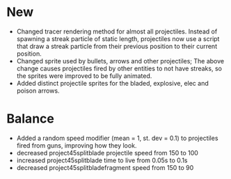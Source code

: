 # New
- Changed tracer rendering method for almost all projectiles. Instead of spawning a streak particle of static length, projectiles now use a script that draw a streak particle from their previous position to their current position.
- Changed sprite used by bullets, arrows and other projectiles; The above change causes projectiles fired by other entities to not have streaks, so the sprites were improved to be fully animated.
- Added distinct projectile sprites for the bladed, explosive, elec and poison arrows.
# Balance
- Added a random speed modifier (mean = 1, st. dev = 0.1) to projectiles fired from guns, improving how they look.
- decreased project45splitblade projectile speed from 150 to 100
- increased project45splitblade time to live from 0.05s to 0.1s
- decreased project45splitbladefragment speed from 150 to 90